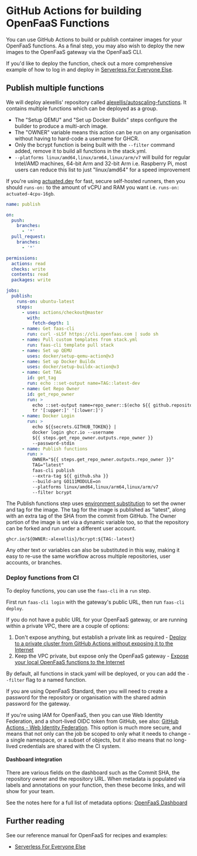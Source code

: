# GitHub Actions for building OpenFaaS Functions

You can use GitHub Actions to build or publish container images for your OpenFaaS functions. As a final step, you may also wish to deploy the new images to the OpenFaaS gateway via the OpenFaaS CLI.

If you'd like to deploy the function, check out a more comprehensive example of how to log in and deploy in [Serverless For Everyone Else](https://store.openfaas.com/l/serverless-for-everyone-else).

## Publish multiple functions

We will deploy alexellis' repository called [alexellis/autoscaling-functions](https://github.com/alexellis/autoscaling-functions). It contains multiple functions which can be deployed as a group.

* The "Setup QEMU" and "Set up Docker Buildx" steps configure the builder to produce a multi-arch image.
* The "OWNER" variable means this action can be run on any organisation without having to hard-code a username for GHCR.
* Only the bcrypt function is being built with the `--filter` command added, remove it to build all functions in the stack.yml.
* `--platforms linux/amd64,linux/arm64,linux/arm/v7` will build for regular Intel/AMD machines, 64-bit Arm and 32-bit Arm i.e. Raspberry Pi, most users can reduce this list to just "linux/amd64" for a speed improvement

If you're using [actuated.dev](https://actuated.dev) for fast, secure self-hosted runners, then you should `runs-on:` to the amount of vCPU and RAM you want i.e. `runs-on: actuated-4cpu-16gb`.

```yaml
name: publish

on:
  push:
    branches:
      - '*'
  pull_request:
    branches:
      - '*'

permissions:
  actions: read
  checks: write
  contents: read
  packages: write

jobs:
  publish:
    runs-on: ubuntu-latest
    steps:
      - uses: actions/checkout@master
        with:
          fetch-depth: 1
      - name: Get faas-cli
        run: curl -sLSf https://cli.openfaas.com | sudo sh
      - name: Pull custom templates from stack.yml
        run: faas-cli template pull stack
      - name: Set up QEMU
        uses: docker/setup-qemu-action@v3
      - name: Set up Docker Buildx
        uses: docker/setup-buildx-action@v3
      - name: Get TAG
        id: get_tag
        run: echo ::set-output name=TAG::latest-dev
      - name: Get Repo Owner
        id: get_repo_owner
        run: >
          echo ::set-output name=repo_owner::$(echo ${{ github.repository_owner }} |
          tr '[:upper:]' '[:lower:]')
      - name: Docker Login
        run: > 
          echo ${{secrets.GITHUB_TOKEN}} | 
          docker login ghcr.io --username 
          ${{ steps.get_repo_owner.outputs.repo_owner }} 
          --password-stdin
      - name: Publish functions
        run: >
          OWNER="${{ steps.get_repo_owner.outputs.repo_owner }}" 
          TAG="latest"
          faas-cli publish
          --extra-tag ${{ github.sha }}
          --build-arg GO111MODULE=on
          --platforms linux/amd64,linux/arm64,linux/arm/v7
          --filter bcrypt
```

The Publish functions step uses [environment substitution](/reference/yaml/#yaml-environment-variable-substitution) to set the owner and tag for the image.
The tag for the image is published as "latest", along with an extra tag of the SHA from the commit from GitHub. The Owner portion of the image is set via a dynamic variable too, so that the repository can be forked and run under a different user account.

`ghcr.io/${OWNER:-alexellis}/bcrypt:${TAG:-latest}`

Any other text or variables can also be substituted in this way, making it easy to re-use the same workflow across multiple repositories, user accounts, or branches.

### Deploy functions from CI

To deploy functions, you can use the `faas-cli` in a `run` step.

First run `faas-cli login` with the gateway's public URL, then run `faas-cli deploy`.

If you do not have a public URL for your OpenFaaS gateway, or are running within a private VPC, there are a couple of options:

1. Don't expose anything, but establish a private link as required - [Deploy to a private cluster from GitHub Actions without exposing it to the Internet](https://inlets.dev/blog/2021/12/06/private-deploy-from-github-actions.html)
2. Keep the VPC private, but expose only the OpenFaaS gateway - [Expose your local OpenFaaS functions to the Internet](https://inlets.dev/blog/2020/10/15/openfaas-public-endpoints.html)

By default, all functions in stack.yaml will be deployed, or you can add the `--filter` flag to a named function.

If you are using OpenFaaS Standard, then you will need to create a password for the repository or organisation with the shared admin password for the gateway.

If you're using IAM for OpenFaaS, then you can use Web Identity Federation, and a short-lived OIDC token from GitHub, see also: [GitHub Actions - Web Identity Federation](/openfaas-pro/iam/github-actions-federation/). This option is much more secure, and means that not only can the job be scoped to only what it needs to change - a single namespace, or a subset of objects, but it also means that no long-lived credentials are shared with the CI system.

#### Dashboard integration

There are various fields on the dashboard such as the Commit SHA, the repository owner and the repository URL. When metadata is populated via labels and annotations on your function, then these become links, and will show for your team.

See the notes here for a full list of metadata options: [OpenFaaS Dashboard](/openfaas-pro/dashboard/)

## Further reading

See our reference manual for OpenFaaS for recipes and examples:

* [Serverless For Everyone Else](http://store.openfaas.com/l/serverless-for-everyone-else)

